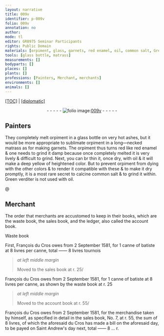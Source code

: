 ```yaml
---
layout: narrative
title: 009v
identifier: p-009v
folio: 009v
annotation: no
author:
mode: tl
editor: GR8975 Seminar Participants
rights: Public Domain
materials: [orpiment, glass, garnets, red enamel, oil, common salt, Green verditer, batiste]
tools: [glass bottle, matrass]
measurements: []
bodyparts: []
places: []
plants: []
professions: [Painters, Merchant, merchants]
environments: []
animals: []
---
```


<p><a href="{{ site.baseurl }}/translation/">[TOC]</a> | <a href="{{ site.baseurl }}/texts/p-009v_tc/" target="_blank">[diplomatic]</a></p><div class="folio" align="center">- - - - - <a href="http://gallica.bnf.fr/ark:/12148/btv1b10500001g/f24.image" target="_blank"><img src="https://cu-mkp.github.io/2017-workshop-edition/assets/photo-icon.png" alt="folio image: " style="display:inline-block; margin-bottom:-3px;"/>009v</a> - - - - - </div>  
  

## <span class="pro">Painters</span>

 
They completely melt <span class="m">orpiment</span> in a <span class="tl"><span class="m">glass</span> bottle</span> on very hot ashes, but it would be more appropriate to sublimate <span class="m">orpiment</span> in a long—necked <span class="tl">matrass</span> as for making <span class="m">garnets</span>. The <span class="m">orpiment</span> thus turns red like <span class="m">red enamel</span> & one needs to grind it damp because once completely melted it is very lively & difficult to grind. Next, you can <span class="del">br</span> thin it, once dry, with <span class="m">oil</span> & it will make a deep yellow of heightened color. But to prevent <span class="m">orpiment</span> from dying with the other colors & to render it compatible with these & to make it dry promptly, it is a most rare secret to calcine <span class="m">common salt</span> & to grind it within. <span class="m">Green verditer</span> is not used with <span class="m">oil</span>.
 
 @ 
  

## <span class="pro">Merchant</span>

 
The order that <span class="pro">merchants</span> are accustomed to keep in their books, which are the waste book, the sales book, and the ledger, also called the account book.
 
 
 
Waste book
 
First, François du Cros owes from 2 September 1581, for 1 canne of <span class="m">batiste</span> at 8 livres per canne, total —— 8 livres tournois
 
> *at left middle margin*
> 
> 
>   Moved to the sales book at r. 25/
 
François du Cros owes from 2 September 1581, for 1 canne of <span class="m">batiste</span> at 8 livres per canne, as shown by the waste book at r. 25
 
> *at left middle margin*
> 
> 
>   Moved to the account book at r. 55/
 
François du Cros owes from 2 September 1581, for the merchandise taken by himself, as specified in detail in the sales book, No. 7, at r. 55, the sum of 8 livres, of which the aforesaid du Cros has made a bill on the aforesaid day, to be payed on Saint Andrew's day next, total —— 8 ... r.
 
